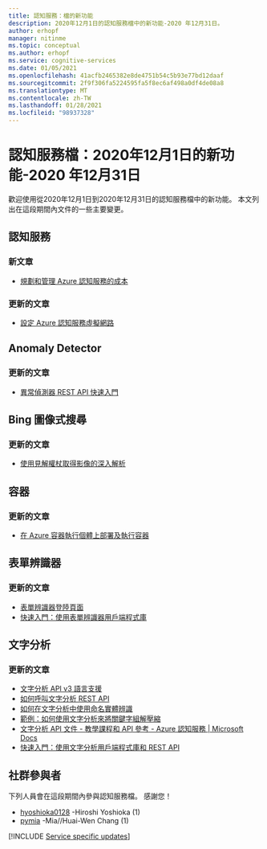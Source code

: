 ```yaml
---
title: 認知服務：檔的新功能
description: 2020年12月1日的認知服務檔中的新功能-2020 年12月31日。
author: erhopf
manager: nitinme
ms.topic: conceptual
ms.author: erhopf
ms.service: cognitive-services
ms.date: 01/05/2021
ms.openlocfilehash: 41acfb2465382e8de4751b54c5b93e77bd12daaf
ms.sourcegitcommit: 2f9f306fa5224595fa5f8ec6af498a0df4de08a8
ms.translationtype: MT
ms.contentlocale: zh-TW
ms.lasthandoff: 01/28/2021
ms.locfileid: "98937328"
---
```

# <a name="cognitive-services-docs-whats-new-for-december-1-2020---december-31-2020"></a>認知服務檔：2020年12月1日的新功能-2020 年12月31日

歡迎使用從2020年12月1日到2020年12月31日的認知服務檔中的新功能。 本文列出在這段期間內文件的一些主要變更。

## <a name="cognitive-services"></a>認知服務

### <a name="new-articles"></a>新文章

- [規劃和管理 Azure 認知服務的成本](plan-manage-costs.md)

### <a name="updated-articles"></a>更新的文章

- [設定 Azure 認知服務虛擬網路](cognitive-services-virtual-networks.md)

## <a name="anomaly-detector"></a>Anomaly Detector

### <a name="updated-articles"></a>更新的文章

- [異常偵測器 REST API 快速入門](./anomaly-detector/quickstarts/client-libraries.md?pivots=rest-api&tabs=windows)

## <a name="bing-visual-search"></a>Bing 圖像式搜尋

### <a name="updated-articles"></a>更新的文章

- [使用見解權杖取得影像的深入解析](./bing-visual-search/use-insights-token.md)

## <a name="containers"></a>容器

### <a name="updated-articles"></a>更新的文章

- [在 Azure 容器執行個體上部署及執行容器](./containers/azure-container-instance-recipe.md)

## <a name="form-recognizer"></a>表單辨識器

### <a name="updated-articles"></a>更新的文章

- [表單辨識器登陸頁面](./form-recognizer/index.yml)
- [快速入門：使用表單辨識器用戶端程式庫](./form-recognizer/quickstarts/client-library.md)

## <a name="text-analytics"></a>文字分析

### <a name="updated-articles"></a>更新的文章

- [文字分析 API v3 語言支援](./text-analytics/language-support.md)
- [如何呼叫文字分析 REST API](./text-analytics/how-tos/text-analytics-how-to-call-api.md)
- [如何在文字分析中使用命名實體辨識](./text-analytics/how-tos/text-analytics-how-to-entity-linking.md)
- [範例：如何使用文字分析來將關鍵字組解壓縮](./text-analytics/how-tos/text-analytics-how-to-keyword-extraction.md)
- [文字分析 API 文件 - 教學課程和 API 參考 - Azure 認知服務 | Microsoft Docs](./text-analytics/index.yml)
- [快速入門：使用文字分析用戶端程式庫和 REST API](./text-analytics/quickstarts/client-libraries-rest-api.md)

## <a name="community-contributors"></a>社群參與者

下列人員會在這段期間內參與認知服務檔。 感謝您！

- [hyoshioka0128](https://github.com/hyoshioka0128) -Hiroshi Yoshioka (1) 
- [pymia](https://github.com/pymia) -Mia//Huai-Wen Chang (1) 

[!INCLUDE [Service specific updates](./includes/service-specific-updates.md)]